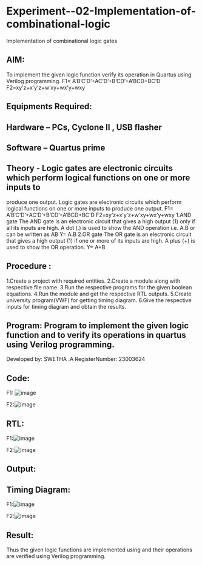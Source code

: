 # Experiment--02-Implementation-of-combinational-logic
Implementation of combinational logic gates
 
## AIM:
To implement the given logic function verify its operation in Quartus using Verilog programming.
 F1= A’B’C’D’+AC’D’+B’CD’+A’BCD+BC’D
F2=xy’z+x’y’z+w’xy+wx’y+wxy
 
 
 
## Equipments Required:
## Hardware – PCs, Cyclone II , USB flasher
## Software – Quartus prime


## Theory - Logic gates are electronic circuits which perform logical functions on one or more inputs to
produce one output.
Logic gates are electronic circuits which perform logical functions on one or more inputs to
produce one output. F1= A’B’C’D’+AC’D’+B’CD’+A’BCD+BC’D F2=xy’z+x’y’z+w’xy+wx’y+wxy
1.AND gate The AND gate is an electronic circuit that gives a high output (1) only if all its inputs are
high. A dot (.) is used to show the AND operation i.e. A.B or can be written as AB Y= A.B
2.OR gate The OR gate is an electronic circuit that gives a high output (1) if one or more of its
inputs are high. A plus (+) is used to show the OR operation. Y= A+B


 
## Procedure :
1.Create a project with required entities.
2.Create a module along with respective file name.
3.Run the respective programs for the given boolean equations.
4.Run the module and get the respective RTL outputs.
5.Create university program(VWF) for getting timing diagram.
6.Give the respective inputs for timing diagram and obtain the results.
## Program: Program to implement the given logic function and to verify its operations in quartus using Verilog programming.
Developed by: SWETHA .A 
RegisterNumber:  23003624

## Code:
F1: ![image](https://github.com/aswethaashok/Experiment--02-Implementation-of-combinational-logic-/assets/149987410/646bd0fb-ed6d-404f-a9a4-478936948386)

F2:![image](https://github.com/aswethaashok/Experiment--02-Implementation-of-combinational-logic-/assets/149987410/128090d8-b9d2-467b-8c58-4530bafccca9)

## RTL:
F1:![image](https://github.com/aswethaashok/Experiment--02-Implementation-of-combinational-logic-/assets/149987410/c8b4dc44-0915-4823-a043-1d6a7ac346d5)

F2:![image](https://github.com/aswethaashok/Experiment--02-Implementation-of-combinational-logic-/assets/149987410/61f4edd7-f5f4-431c-b5e6-f6c0ca7ea82e)

## Output:
## Timing Diagram:
F1:![image](https://github.com/aswethaashok/Experiment--02-Implementation-of-combinational-logic-/assets/149987410/1e08f12e-20e5-4b1a-b04a-77f8bd1ab46e)

F2:![image](https://github.com/aswethaashok/Experiment--02-Implementation-of-combinational-logic-/assets/149987410/63f508b5-0031-4740-af30-ea73c77d1694)

## Result:
Thus the given logic functions are implemented using  and their operations are verified using Verilog programming.
